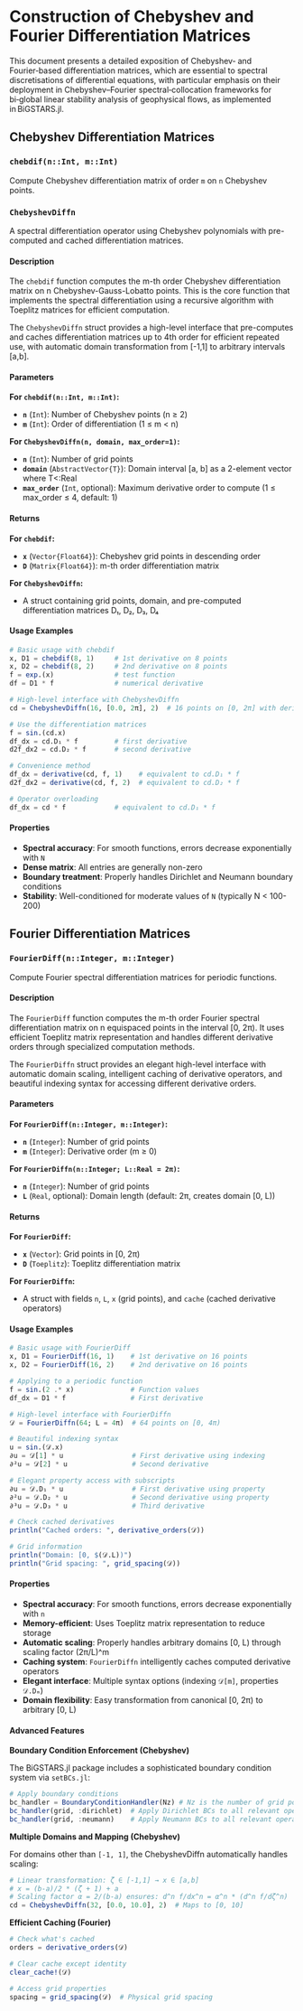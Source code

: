 # Construction of Chebyshev and Fourier Differentiation Matrices

This document presents a detailed exposition of Chebyshev‑ and Fourier‑based differentiation matrices, which are essential to spectral discretisations of differential equations, with particular emphasis on their deployment in Chebyshev–Fourier spectral‑collocation frameworks for bi‑global linear stability analysis of geophysical flows, as implemented in BiGSTARS.jl.

## Chebyshev Differentiation Matrices

### `chebdif(n::Int, m::Int)`

Compute Chebyshev differentiation matrix of order `m` on `n` Chebyshev points.

### `ChebyshevDiffn`

A spectral differentiation operator using Chebyshev polynomials with pre-computed and cached differentiation matrices.

#### Description

The `chebdif` function computes the m-th order Chebyshev differentiation matrix on n Chebyshev-Gauss-Lobatto points. This is the core function that implements the spectral differentiation using a recursive algorithm with Toeplitz matrices for efficient computation.

The `ChebyshevDiffn` struct provides a high-level interface that pre-computes and caches differentiation matrices up to 4th order for efficient repeated use, with automatic domain transformation from [-1,1] to arbitrary intervals [a,b].

#### Parameters

**For `chebdif(n::Int, m::Int)`:**
- **`n`** (`Int`): Number of Chebyshev points (n ≥ 2)
- **`m`** (`Int`): Order of differentiation (1 ≤ m < n)

**For `ChebyshevDiffn(n, domain, max_order=1)`:**
- **`n`** (`Int`): Number of grid points
- **`domain`** (`AbstractVector{T}`): Domain interval [a, b] as a 2-element vector where T<:Real
- **`max_order`** (`Int`, optional): Maximum derivative order to compute (1 ≤ max_order ≤ 4, default: 1)

#### Returns

**For `chebdif`:**
- **`x`** (`Vector{Float64}`): Chebyshev grid points in descending order
- **`D`** (`Matrix{Float64}`): m-th order differentiation matrix

**For `ChebyshevDiffn`:**
- A struct containing grid points, domain, and pre-computed differentiation matrices D₁, D₂, D₃, D₄

#### Usage Examples

```julia
# Basic usage with chebdif
x, D1 = chebdif(8, 1)     # 1st derivative on 8 points
x, D2 = chebdif(8, 2)     # 2nd derivative on 8 points
f = exp.(x)               # test function
df = D1 * f               # numerical derivative

# High-level interface with ChebyshevDiffn
cd = ChebyshevDiffn(16, [0.0, 2π], 2)  # 16 points on [0, 2π] with derivatives up to 2nd order

# Use the differentiation matrices
f = sin.(cd.x)
df_dx = cd.D₁ * f         # first derivative
d2f_dx2 = cd.D₂ * f       # second derivative

# Convenience method
df_dx = derivative(cd, f, 1)    # equivalent to cd.D₁ * f
d2f_dx2 = derivative(cd, f, 2)  # equivalent to cd.D₂ * f

# Operator overloading
df_dx = cd * f            # equivalent to cd.D₁ * f
```

#### Properties

- **Spectral accuracy**: For smooth functions, errors decrease exponentially with `N`
- **Dense matrix**: All entries are generally non-zero
- **Boundary treatment**: Properly handles Dirichlet and Neumann boundary conditions
- **Stability**: Well-conditioned for moderate values of `N` (typically N < 100-200)

## Fourier Differentiation Matrices

### `FourierDiff(n::Integer, m::Integer)` 

Compute Fourier spectral differentiation matrices for periodic functions.

#### Description

The `FourierDiff` function computes the m-th order Fourier spectral differentiation matrix on n equispaced points in the interval [0, 2π). It uses efficient Toeplitz matrix representation and handles different derivative orders through specialized computation methods.

The `FourierDiffn` struct provides an elegant high-level interface with automatic domain scaling, intelligent caching of derivative operators, and beautiful indexing syntax for accessing different derivative orders.

#### Parameters

**For `FourierDiff(n::Integer, m::Integer)`:**
- **`n`** (`Integer`): Number of grid points
- **`m`** (`Integer`): Derivative order (m ≥ 0)

**For `FourierDiffn(n::Integer; L::Real = 2π)`:**
- **`n`** (`Integer`): Number of grid points
- **`L`** (`Real`, optional): Domain length (default: 2π, creates domain [0, L))

#### Returns

**For `FourierDiff`:**
- **`x`** (`Vector`): Grid points in [0, 2π)
- **`D`** (`Toeplitz`): Toeplitz differentiation matrix

**For `FourierDiffn`:**
- A struct with fields `n`, `L`, `x` (grid points), and `cache` (cached derivative operators)

#### Usage Examples

```julia
# Basic usage with FourierDiff
x, D1 = FourierDiff(16, 1)    # 1st derivative on 16 points
x, D2 = FourierDiff(16, 2)    # 2nd derivative on 16 points

# Applying to a periodic function
f = sin.(2 .* x)              # Function values
df_dx = D1 * f                # First derivative

# High-level interface with FourierDiffn
𝒟 = FourierDiffn(64; L = 4π)  # 64 points on [0, 4π)

# Beautiful indexing syntax
u = sin.(𝒟.x)
∂u = 𝒟[1] * u                 # First derivative using indexing
∂²u = 𝒟[2] * u                # Second derivative

# Elegant property access with subscripts
∂u = 𝒟.D₁ * u                 # First derivative using property
∂²u = 𝒟.D₂ * u                # Second derivative using property
∂³u = 𝒟.D₃ * u                # Third derivative

# Check cached derivatives
println("Cached orders: ", derivative_orders(𝒟))

# Grid information
println("Domain: [0, $(𝒟.L))")
println("Grid spacing: ", grid_spacing(𝒟))
```

#### Properties

- **Spectral accuracy**: For smooth functions, errors decrease exponentially with `n`
- **Memory-efficient**: Uses Toeplitz matrix representation to reduce storage
- **Automatic scaling**: Properly handles arbitrary domains [0, L) through scaling factor (2π/L)^m
- **Caching system**: `FourierDiffn` intelligently caches computed derivative operators
- **Elegant interface**: Multiple syntax options (indexing `𝒟[m]`, properties `𝒟.Dₘ`)
- **Domain flexibility**: Easy transformation from canonical [0, 2π) to arbitrary [0, L)

#### Advanced Features

**Boundary Condition Enforcement (Chebyshev)**

The BiGSTARS.jl package includes a sophisticated boundary condition system via `setBCs.jl`:

```julia
# Apply boundary conditions
bc_handler = BoundaryConditionHandler(Nz) # Nz is the number of grid points in z-direction
bc_handler(grid, :dirichlet)  # Apply Dirichlet BCs to all relevant operators
bc_handler(grid, :neumann)    # Apply Neumann BCs to all relevant operators
```

**Multiple Domains and Mapping (Chebyshev)**

For domains other than `[-1, 1]`, the ChebyshevDiffn automatically handles scaling:
```julia
# Linear transformation: ζ ∈ [-1,1] → x ∈ [a,b]
# x = (b-a)/2 * (ζ + 1) + a
# Scaling factor α = 2/(b-a) ensures: d^n f/dx^n = α^n * (d^n f/dζ^n)
cd = ChebyshevDiffn(32, [0.0, 10.0], 2)  # Maps to [0, 10]
```

**Efficient Caching (Fourier)**

```julia
# Check what's cached
orders = derivative_orders(𝒟)

# Clear cache except identity
clear_cache!(𝒟)

# Access grid properties
spacing = grid_spacing(𝒟)  # Physical grid spacing
```

